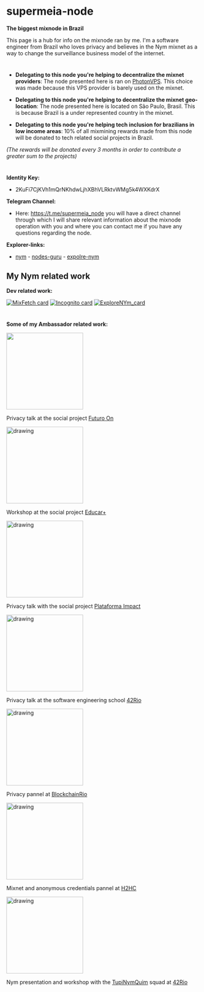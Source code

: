 # supermeia-node
**The biggest mixnode in Brazil**

This page is a hub for info on the mixnode ran by me. I'm a software engineer from Brazil who loves privacy and believes in the Nym mixnet as a way to change the surveillance business model of the internet.
#
* **Delegating to this node you're helping to decentralize the mixnet providers**: The node presented here is ran on [PhotonVPS](https://www.photonvps.com/). This choice was made because this VPS provider is barely used on the mixnet.

* **Delegating to this node you're helping to decentralize the mixnet geo-location**: The node presented here is located on São Paulo, Brasil. This is because Brazil is a under represented country in the mixnet.

* **Delegating to this node you're helping tech inclusion for brazilians in low income areas**: 10% of all mixmining rewards made from this node will be donated to tech related social projects in Brazil.

*(The rewards will be donated every 3 months in order to contribute a greater sum to the projects)*
#
**Identity Key:**
*  2KuFi7CjKVh1mQrNKhdwLjhXBhVLRktvWMg5k4WXKdrX

**Telegram Channel:**
* Here: https://t.me/supermeia_node you will have a direct channel through which I will share relevant information about the mixnode operation with you and where you can contact me if you have any questions regarding the node.

**Explorer-links:**
* [nym](https://explorer.nymtech.net/network-components/mixnode/927) - [nodes-guru](https://mixnet.explorers.guru/mixnode/2KuFi7CjKVh1mQrNKhdwLjhXBhVLRktvWMg5k4WXKdrX) - [expolre-nym](https://explorenym.net/mixnode/2kufi7cjkvh1mqrnkhdwljhxbhvlrktvwmg5k4wxkdrx/)

## My Nym related work
**Dev related work:**

[![MixFetch card](https://github-readme-stats.vercel.app/api/pin/?username=P-R-I-S-M-Brasil&theme=dark&repo=mixFetchDemo)](https://github.com/P-R-I-S-M-Brasil/mixFetchDemo)
[![Incognito card](https://github-readme-stats.vercel.app/api/pin/?username=TupiNymQuim&theme=dark&repo=search)](https://github.com/TupiNymQuim/search)
[![ExploreNYm_card](https://github-readme-stats.vercel.app/api/pin/?username=explorenym&theme=dark&repo=bash-tool)](https://github.com/ExploreNYM/bash-tool)
#
**Some of my Ambassador related work:**

<img src="https://github.com/gabrielclcardoso/supermeia-nodes/assets/69059969/095d8b7f-72d8-4f12-8b68-ab4a3f7e7b75" width="200"/>

Privacy talk at the social project [Futuro On](https://www.linkedin.com/company/futuroon-tecnologia)

<img src="https://github.com/gabrielclcardoso/supermeia-nodes/assets/69059969/986bd1ce-5cdc-4afa-9b25-0499653993bb" alt="drawing" width="200"/>

Workshop at the social project [Educar+](https://www.educarmais.net/)

<img src="https://github.com/gabrielclcardoso/supermeia-nodes/assets/69059969/bf8b57bb-e505-4bfb-b87a-ca942123154b" alt="drawing" width="200"/>

Privacy talk with the social project [Plataforma Impact](https://plataformaimpact.org/pt/plataforma-impact-pt/)

<img src="https://github.com/gabrielclcardoso/supermeia-nodes/assets/69059969/bedb8cab-413f-4230-924f-647ef7cba4de" alt="drawing" width="200"/>

Privacy talk at the software engineering school [42Rio](https://42.rio/)

<img src="https://github.com/gabrielclcardoso/supermeia-nodes/assets/69059969/79b90790-75b6-494b-8fd0-1bdda5998e0c" alt="drawing" width="200"/>

Privacy pannel at [BlockchainRio](https://blockchainfestival.io/)

<img src="https://github.com/gabrielclcardoso/supermeia-nodes/assets/69059969/0ce73d37-d5a4-446a-bc4b-3c20dd8a99d1" alt="drawing" width="200"/>

Mixnet and anonymous credentials pannel at [H2HC](https://www.h2hc.com.br/)

<img src="https://github.com/gabrielclcardoso/supermeia-nodes/assets/69059969/885b50a2-e404-4695-b84b-cf489af55a60" alt="drawing" width="200"/>

Nym presentation and workshop with the [TupiNymQuim](https://tupinymquim.github.io/) squad at [42Rio](https://42.rio/)

